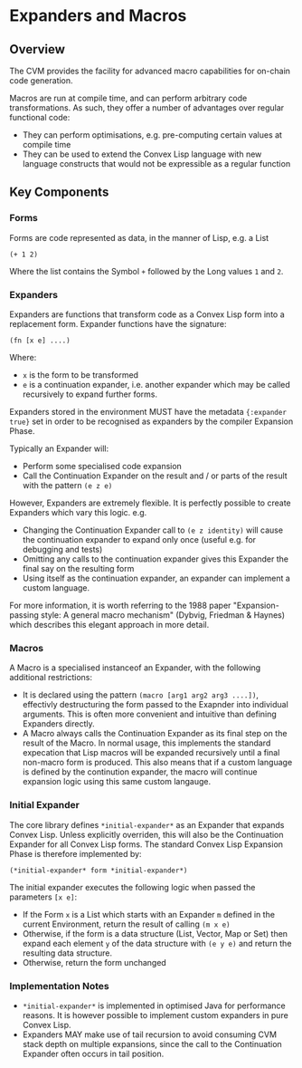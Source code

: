 # Expanders and Macros

## Overview

The CVM provides the facility for advanced macro capabilities for on-chain code generation.

Macros are run at compile time, and can perform arbitrary code transformations. As such, they offer a number of advantages over regular functional code:

- They can perform optimisations, e.g. pre-computing certain values at compile time
- They can be used to extend the Convex Lisp language with new language constructs that would not be expressible as a regular function

## Key Components

### Forms

Forms are code represented as data, in the manner of Lisp, e.g. a List

`(+ 1 2)`

Where the list contains the Symbol `+` followed by the Long values `1` and `2`.

### Expanders

Expanders are functions that transform code as a Convex Lisp form into a replacement form. Expander functions have the signature:

`(fn [x e] ....)`

Where:
- `x` is the form to be transformed
- `e` is a continuation expander, i.e. another expander which may be called recursively to expand further forms.

Expanders stored in the environment MUST have the metadata `{:expander true}` set in order to be recognised as expanders by the compiler Expansion Phase.

Typically an Expander will:
- Perform some specialised code expansion
- Call the Continuation Expander on the result and / or parts of the result with the pattern `(e z e)`

However, Expanders are extremely flexible. It is perfectly possible to create Expanders which vary this logic. e.g.

- Changing the Continuation Expander call to `(e z identity)` will cause the continuation expander to expand only once (useful e.g. for debugging and tests)
- Omitting any calls to the continuation expander gives this Expander the final say on the resulting form
- Using itself as the continuation expander, an expander can implement a custom language.

For more information, it is worth referring to the 1988 paper "Expansion-passing style: A general macro mechanism" (Dybvig, Friedman & Haynes) which describes this elegant approach in more detail.

### Macros

A Macro is a specialised instanceof an Expander, with the following additional restrictions:

- It is declared using the pattern `(macro [arg1 arg2 arg3 ....])`, effectivly destructuring the form passed to the Exapnder into individual arguments. This is often more convenient and intuitive than defining Expanders directly.
- A Macro always calls the Continuation Expander as its final step on the result of the Macro. In normal usage, this implements the standard expecation that Lisp macros will be expanded recursively until a final non-macro form is produced. This also means that if a custom language is defined by the continution expander, the macro will continue expansion logic using this same custom langauge.

### Initial Expander

The core library defines `*initial-expander*` as an Expander that expands Convex Lisp. Unless explicitly overriden, this will also be the Continuation Expander for all Convex Lisp forms. The standard Convex Lisp Expansion Phase is therefore implemented by:

`(*initial-expander* form *initial-expander*)`

The initial expander executes the following logic when passed the parameters `[x e]`:

- If the Form `x` is a List which starts with an Expander `m` defined in the current Environment, return the result of calling `(m x e)`
- Otherwise, if the form is a data structure (List, Vector, Map or Set) then expand each element `y` of the data structure with `(e y e)` and return the resulting data structure.
- Otherwise, return the form unchanged

### Implementation Notes

- `*initial-expander*` is implemented in optimised Java for performance reasons. It is however possible to implement custom expanders in pure Convex Lisp.
- Expanders MAY make use of tail recursion to avoid consuming CVM stack depth on multiple expansions, since the call to the Continuation Expander often occurs in tail position.








